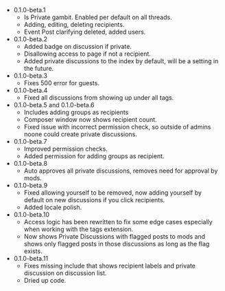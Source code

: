 - 0.1.0-beta.1
  - Is Private gambit. Enabled per default on all threads.
  - Adding, editing, deleting recipients.
  - Event Post clarifying deleted, added users.
- 0.1.0-beta.2
  - Added badge on discussion if private.
  - Disallowing access to page if not a recipient.
  - Added private discussions to the index by default, will be a setting in the future.
- 0.1.0-beta.3
  - Fixes 500 error for guests.
- 0.1.0-beta.4
  - Fixed all discussions from showing up under all tags.
- 0.1.0-beta.5 and 0.1.0-beta.6
  - Includes adding groups as recipients
  - Composer window now shows recipient count.
  - Fixed issue with incorrect permission check, so outside of admins noone could create private discussions.
- 0.1.0-beta.7
  - Improved permission checks.
  - Added permission for adding groups as recipient.
- 0.1.0-beta.8
  - Auto approves all private discussions, removes need for approval by mods.
- 0.1.0-beta.9
  - Fixed allowing yourself to be removed, now adding yourself by default on new discussions if you click recipients.
  - Added locale polish.
- 0.1.0-beta.10
  - Access logic has been rewritten to fix some edge cases especially when working with the tags extension.
  - Now shows Private Discussions with flagged posts to mods and shows only flagged posts in those discussions as long as the flag exists.
- 0.1.0-beta.11
  - Fixes missing include that shows recipient labels and private discussion on discussion list.
  - Dried up code.
